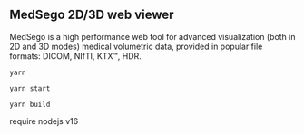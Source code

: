 
##  MedSego 2D/3D web viewer

MedSego is a high performance web tool for advanced visualization (both in 2D and 3D modes) medical volumetric data, provided in popular file formats: DICOM, NIfTI, KTX™, HDR.

``` shell
yarn
```

``` shell
yarn start
```
``` shell
yarn build
```
require nodejs v16
